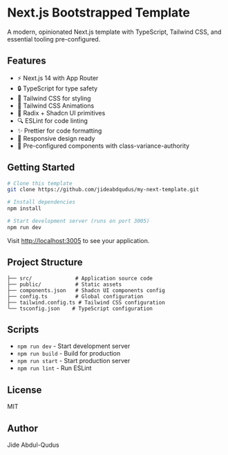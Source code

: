 # Next.js Bootstrapped Template

A modern, opinionated Next.js template with TypeScript, Tailwind CSS, and essential tooling pre-configured.

## Features

- ⚡️ Next.js 14 with App Router
- 🔒 TypeScript for type safety
- 💨 Tailwind CSS for styling
- 🎨 Tailwind CSS Animations
- 🧩 Radix + Shadcn UI primitives
- 🔍 ESLint for code linting
- ✨ Prettier for code formatting
- 📱 Responsive design ready
- 🎯 Pre-configured components with class-variance-authority

## Getting Started

```bash
# Clone this template
git clone https://github.com/jideabdqudus/my-next-template.git

# Install dependencies
npm install

# Start development server (runs on port 3005)
npm run dev
```

Visit [http://localhost:3005](http://localhost:3005) to see your application.

## Project Structure

```
├── src/              # Application source code
├── public/           # Static assets
├── components.json   # Shadcn UI components config
├── config.ts         # Global configuration
├── tailwind.config.ts # Tailwind CSS configuration
└── tsconfig.json    # TypeScript configuration
```

## Scripts

- `npm run dev` - Start development server
- `npm run build` - Build for production
- `npm run start` - Start production server
- `npm run lint` - Run ESLint

## License

MIT

## Author

Jide Abdul-Qudus
